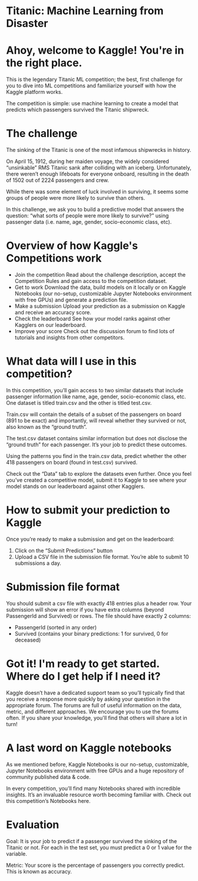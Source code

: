 # Titanic: Machine Learning from Disaster

# Ahoy, welcome to Kaggle! You're in the right place.
This is the legendary Titanic ML competition; the best, first challenge for you to dive into ML competitions and familiarize yourself with how the Kaggle platform works.

The competition is simple: use machine learning to create a model that predicts which passengers survived the Titanic shipwreck.

# The challenge
The sinking of the Titanic is one of the most infamous shipwrecks in history.

On April 15, 1912, during her maiden voyage, the widely considered “unsinkable” RMS Titanic sank after colliding with an iceberg. Unfortunately, there weren’t enough lifeboats for everyone onboard, resulting in the death of 1502 out of 2224 passengers and crew.

While there was some element of luck involved in surviving, it seems some groups of people were more likely to survive than others.

In this challenge, we ask you to build a predictive model that answers the question: “what sorts of people were more likely to survive?” using passenger data (i.e. name, age, gender, socio-economic class, etc).

# Overview of how Kaggle's Competitions work
- Join the competition
  Read about the challenge description, accept the Competition Rules and gain access to the competition dataset.
- Get to work
  Download the data, build models on it locally or on Kaggle Notebooks (our no-setup, customizable Jupyter Notebooks environment with free GPUs) and generate a prediction file.
- Make a submission
  Upload your prediction as a submission on Kaggle and receive an accuracy score.
- Check the leaderboard
  See how your model ranks against other Kagglers on our leaderboard.
- Improve your score
  Check out the discussion forum to find lots of tutorials and insights from other competitors.

# What data will I use in this competition?
In this competition, you’ll gain access to two similar datasets that include passenger information like name, age, gender, socio-economic class, etc. One dataset is titled train.csv and the other is titled test.csv.

Train.csv will contain the details of a subset of the passengers on board (891 to be exact) and importantly, will reveal whether they survived or not, also known as the “ground truth”.

The test.csv dataset contains similar information but does not disclose the “ground truth” for each passenger. It’s your job to predict these outcomes.

Using the patterns you find in the train.csv data, predict whether the other 418 passengers on board (found in test.csv) survived.

Check out the “Data” tab to explore the datasets even further. Once you feel you’ve created a competitive model, submit it to Kaggle to see where your model stands on our leaderboard against other Kagglers.

# How to submit your prediction to Kaggle
Once you’re ready to make a submission and get on the leaderboard:
1) Click on the “Submit Predictions” button
2) Upload a CSV file in the submission file format. You’re able to submit 10 submissions a day.

# Submission file format
You should submit a csv file with exactly 418 entries plus a header row. Your submission will show an error if you have extra columns (beyond PassengerId and Survived) or rows. The file should have exactly 2 columns:
- PassengerId (sorted in any order)
- Survived (contains your binary predictions: 1 for survived, 0 for deceased)

# Got it! I'm ready to get started. Where do I get help if I need it?
Kaggle doesn’t have a dedicated support team so you’ll typically find that you receive a response more quickly by asking your question in the appropriate forum. The forums are full of useful information on the data, metric, and different approaches. We encourage you to use the forums often. If you share your knowledge, you'll find that others will share a lot in turn!

# A last word on Kaggle notebooks
As we mentioned before, Kaggle Notebooks is our no-setup, customizable, Jupyter Notebooks environment with free GPUs and a huge repository of community published data & code.

In every competition, you’ll find many Notebooks shared with incredible insights. It’s an invaluable resource worth becoming familiar with. Check out this competition’s Notebooks here.

# Evaluation
Goal:
It is your job to predict if a passenger survived the sinking of the Titanic or not. For each in the test set, you must predict a 0 or 1 value for the variable.

Metric:
Your score is the percentage of passengers you correctly predict. This is known as accuracy.
